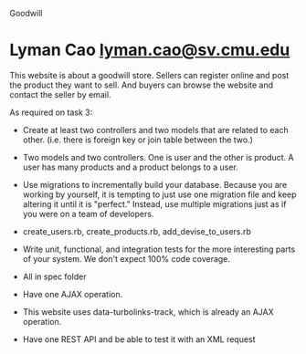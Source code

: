 Goodwill

Lyman Cao
lyman.cao@sv.cmu.edu
========

This website is about a goodwill store. Sellers can register online and post the product they want to sell. And buyers can browse the website and contact the seller by email.

As required on task 3:
- Create at least two controllers and two models that are related to each other. (i.e. there is foreign key or join table between the two.)

* Two models and two controllers. One is user and the other is product. A user has many products and a product belongs to a user.

- Use migrations to incrementally build your database. Because you are working by yourself, it is tempting to just use one migration file and keep altering it until it is "perfect." Instead, use multiple migrations just as if you were on a team of developers.

* create_users.rb, create_products.rb, add_devise_to_users.rb

- Write unit, functional, and integration tests for the more interesting parts of your system. We don't expect 100% code coverage.

* All in spec folder

- Have one AJAX operation.

* This website uses data-turbolinks-track, which is already an AJAX operation.

- Have one REST API and be able to test it with an XML request
